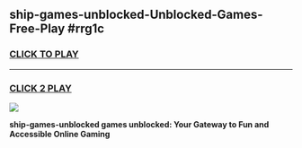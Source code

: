 
## ship-games-unblocked-Unblocked-Games-Free-Play #rrg1c
<h3>
<a href="https://us.freeplayer.one?title=ship-games-unblocked&ref=9M">CLICK TO PLAY</a></h3>
<hr>

<h3>
<a href="https://us.freeplayer.one?title=ship-games-unblocked&ref=9M">CLICK 2 PLAY</a>
  
</h3>

<a href="https://us.freeplayer.one?title=ship-games-unblocked&ref=9M"><img src="https://clearcache.store/games.png"></a>


**ship-games-unblocked games unblocked: Your Gateway to Fun and Accessible Online Gaming**
